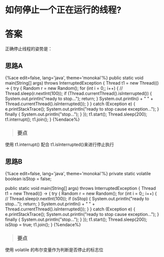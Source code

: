 # 如何停止一个正在运行的线程?

# 答案

正确停止线程的姿势是：

## 思路A

{%ace edit=false, lang='java', theme='monokai'%}
public static void main(String[] args) throws InterruptedException {
  Thread t1 = new Thread(() -> {
    try {
      Random r = new Random();
      for (int i = 0;; i++) {
        // Thread.sleep(r.nextInt(100));
        if (Thread.currentThread().isInterrupted()) {
          System.out.println("ready to stop...");
          return;
        }
        System.out.println(i + " " + Thread.currentThread().isInterrupted());
      }
    } catch (Exception e) {
      e.printStackTrace();
      System.out.println("ready to stop cause exception...");
    } finally {
      System.out.println("stop...");
    }
  });
  t1.start();
  Thread.sleep(200);
  t1.interrupt();
  t1.join();
}
{%endace%}

> ### 要点
使用 t1.interrupt() 配合 t1.isInterrupted()来进行停止执行

## 思路B

{%ace edit=false, lang='java', theme='monokai'%}
private static volatile boolean isStop = false;

public static void main(String[] args) throws InterruptedException {
  Thread t1 = new Thread(() -> {
    try {
      Random r = new Random();
      for (int i = 0;; i++) {
        // Thread.sleep(r.nextInt(100));
        if (isStop) {
          System.out.println("ready to stop...");
          return;
        }
        System.out.println(i + " " + Thread.currentThread().isInterrupted());
      }
    } catch (Exception e) {
      e.printStackTrace();
      System.out.println("ready to stop cause exception...");
    } finally {
      System.out.println("stop...");
    }
  });
  t1.start();
  Thread.sleep(200);
  isStop = true;
  t1.join();
}
{%endace%}

> ### 要点
使用 volatile 的布尔变量作为判断是否停止的标志位



